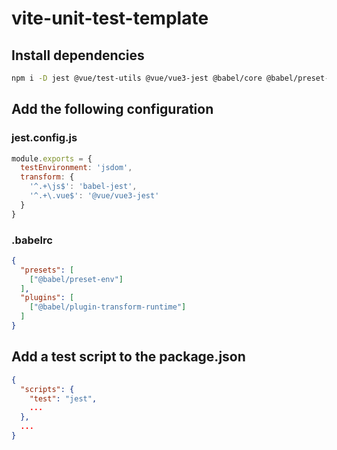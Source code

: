 # vite-unit-test-template
## Install dependencies

```sh
npm i -D jest @vue/test-utils @vue/vue3-jest @babel/core @babel/preset-env @babel/plugin-transform-runtime
```

## Add the following configuration

### jest.config.js

```js
module.exports = {
  testEnvironment: 'jsdom',
  transform: {
    '^.+\js$': 'babel-jest',
    '^.+\.vue$': '@vue/vue3-jest'
  }
}
```

### .babelrc

```json
{
  "presets": [
    ["@babel/preset-env"]
  ],
  "plugins": [
    ["@babel/plugin-transform-runtime"]
  ]
}
```

## Add a test script to the package.json
```json
{
  "scripts": {
    "test": "jest",
    ...
  },
  ...
}
```
